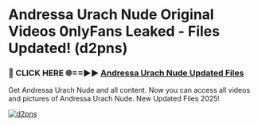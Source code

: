 # Andressa Urach Nude Original Videos 0nlyFans Leaked - Files Updated! (d2pns)

<h3>🔴 CLICK HERE 🌐==►► <a href="https://tinyurl.com/yrmya6cz" rel="nofollow">Andressa Urach Nude Updated Files</a></h3>

Get Andressa Urach Nude and all content. Now you can access all videos and pictures of Andressa Urach Nude. New Updated Files 2025!

[![d2pns](https://i.imgur.com/FMdXYCs.gif)](https://tinyurl.com/yrmya6cz)
